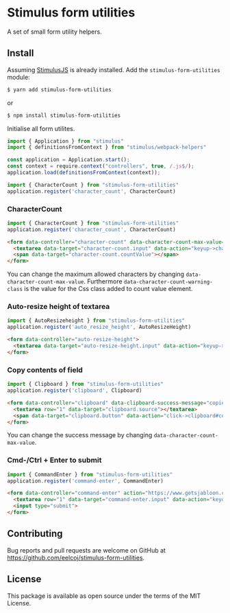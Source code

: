 # Stimulus form utilities
A set of small form utility helpers.

## Install

Assuming [StimulusJS](https://stimulusjs.org) is already installed. Add the `stimulus-form-utilities` module:

```bash
$ yarn add stimulus-form-utilities
```

or

```bash
$ npm install stimulus-form-utilities
```

Initialise all form utilites.
```javascript
import { Application } from "stimulus"
import { definitionsFromContext } from "stimulus/webpack-helpers"

const application = Application.start();
const context = require.context("controllers", true, /.js$/);
application.load(definitionsFromContext(context));

import { CharacterCount } from "stimulus-form-utilities"
application.register('character_count', CharacterCount)
```

### CharacterCount
```javascript
import { CharacterCount } from "stimulus-form-utilities"
application.register('character_count', CharacterCount)
```

```html
<form data-controller="character-count" data-character-count-max-value="10" data-character-count-warning-class="text-red">
  <textarea data-target="character-count.input" data-action="keyup->character-count#update"></textarea>
  <span data-target="character-count.countValue"></span>
</form>
```
You can change the maximum allowed characters by changing `data-character-count-max-value`. Furthermore `data-character-count-warning-class` is the value for the Css class added to count value element.

### Auto-resize height of textarea
```javascript
import { AutoResizeheight } from "stimulus-form-utilities"
application.register('auto_resize_height', AutoResizeHeight)
```

```html
<form data-controller="auto-resize-height">
  <textarea data-target="auto-resize-height.input" data-action="keyup->auto-resize-height#update"></textarea>
</form>
```

### Copy contents of field
```javascript
import { Clipboard } from "stimulus-form-utilities"
application.register('clipboard', Clipboard)
```

```html
<form data-controller="clipboard" data-clipboard-success-message="copied">
  <textarea row="1" data-target="clipboard.source"></textarea>
  <span data-target="clipboard.button" data-action="click->clipboard#copy">copy</span>
</form>
```

You can change the success message by changing `data-character-count-max-value`.

### Cmd-/Ctrl + Enter to submit
```javascript
import { CommandEnter } from "stimulus-form-utilities"
application.register('command-enter', CommandEnter)
```

```html
<form data-controller="command-enter" action="https://www.getsjabloon.com">
  <textarea row="1" data-target="command-enter.input" data-action="keydown->command-enter#submit"></textarea>
  <input type="submit">
</form>
```

## Contributing

Bug reports and pull requests are welcome on GitHub at <https://github.com/eelcoj/stimulus-form-utilities>.

## License

This package is available as open source under the terms of the MIT License.
